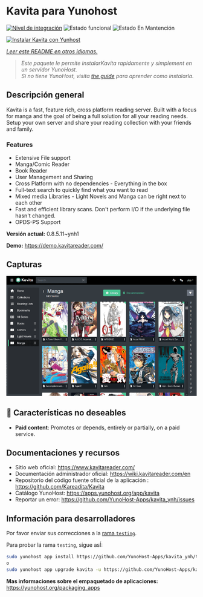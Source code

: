 <!--
Este archivo README esta generado automaticamente<https://github.com/YunoHost/apps/tree/master/tools/readme_generator>
No se debe editar a mano.
-->

# Kavita para Yunohost

[![Nivel de integración](https://apps.yunohost.org/badge/integration/kavita)](https://ci-apps.yunohost.org/ci/apps/kavita/)
![Estado funcional](https://apps.yunohost.org/badge/state/kavita)
![Estado En Mantención](https://apps.yunohost.org/badge/maintained/kavita)

[![Instalar Kavita con Yunhost](https://install-app.yunohost.org/install-with-yunohost.svg)](https://install-app.yunohost.org/?app=kavita)

*[Leer este README en otros idiomas.](./ALL_README.md)*

> *Este paquete le permite instalarKavita rapidamente y simplement en un servidor YunoHost.*  
> *Si no tiene YunoHost, visita [the guide](https://yunohost.org/install) para aprender como instalarla.*

## Descripción general

Kavita is a fast, feature rich, cross platform reading server. Built with a focus for manga and the goal of being a full solution for all your reading needs. Setup your own server and share your reading collection with your friends and family.

### Features

- Extensive File support
- Manga/Comic Reader
- Book Reader
- User Management and Sharing
- Cross Platform with no dependencies - Everything in the box
- Full-text search to quickly find what you want to read
- Mixed media Libraries - Light Novels and Manga can be right next to each other
- Fast and efficient library scans. Don't perform I/O if the underlying file hasn't changed.
- OPDS-PS Support


**Versión actual:** 0.8.5.11~ynh1

**Demo:** <https://demo.kavitareader.com/>

## Capturas

![Captura de Kavita](./doc/screenshots/screenshot.png)

## :red_circle: Características no deseables

- **Paid content**: Promotes or depends, entirely or partially, on a paid service.

## Documentaciones y recursos

- Sitio web oficial: <https://www.kavitareader.com/>
- Documentación administrador oficial: <https://wiki.kavitareader.com/en>
- Repositorio del código fuente oficial de la aplicación : <https://github.com/Kareadita/Kavita>
- Catálogo YunoHost: <https://apps.yunohost.org/app/kavita>
- Reportar un error: <https://github.com/YunoHost-Apps/kavita_ynh/issues>

## Información para desarrolladores

Por favor enviar sus correcciones a la [rama `testing`](https://github.com/YunoHost-Apps/kavita_ynh/tree/testing).

Para probar la rama `testing`, sigue asÍ:

```bash
sudo yunohost app install https://github.com/YunoHost-Apps/kavita_ynh/tree/testing --debug
o
sudo yunohost app upgrade kavita -u https://github.com/YunoHost-Apps/kavita_ynh/tree/testing --debug
```

**Mas informaciones sobre el empaquetado de aplicaciones:** <https://yunohost.org/packaging_apps>
